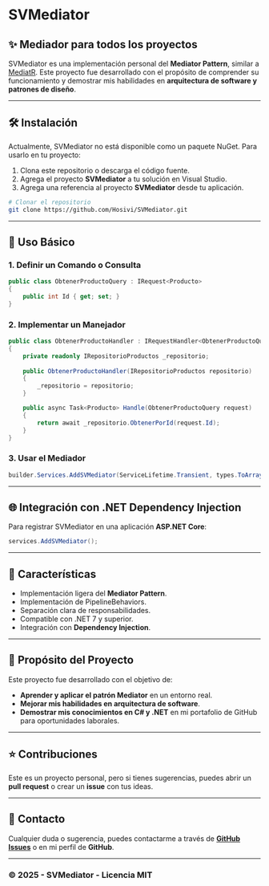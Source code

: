 # SVMediator

## ✨ Mediador para todos los proyectos

SVMediator es una implementación personal del **Mediator Pattern**, similar a [MediatR](https://github.com/jbogard/MediatR). Este proyecto fue desarrollado con el propósito de comprender su funcionamiento y demostrar mis habilidades en **arquitectura de software y patrones de diseño**.

---

## 🛠️ Instalación

Actualmente, SVMediator no está disponible como un paquete NuGet. Para usarlo en tu proyecto:

1. Clona este repositorio o descarga el código fuente.
2. Agrega el proyecto **SVMediator** a tu solución en Visual Studio.
3. Agrega una referencia al proyecto **SVMediator** desde tu aplicación.

```sh
# Clonar el repositorio
git clone https://github.com/Hosivi/SVMediator.git
```

---

## 🔧 Uso Básico

### 1. Definir un Comando o Consulta
```csharp
public class ObtenerProductoQuery : IRequest<Producto>
{
    public int Id { get; set; }
}
```

### 2. Implementar un Manejador
```csharp
public class ObtenerProductoHandler : IRequestHandler<ObtenerProductoQuery, Producto>
{
    private readonly IRepositorioProductos _repositorio;
    
    public ObtenerProductoHandler(IRepositorioProductos repositorio)
    {
        _repositorio = repositorio;
    }

    public async Task<Producto> Handle(ObtenerProductoQuery request)
    {
        return await _repositorio.ObtenerPorId(request.Id);
    }
}
```

### 3. Usar el Mediador
```csharp
builder.Services.AddSVMediator(ServiceLifetime.Transient, types.ToArray());
```

---

## 🌐 Integración con .NET Dependency Injection
Para registrar SVMediator en una aplicación **ASP.NET Core**:

```csharp
services.AddSVMediator();
```

---

## 👀 Características
- Implementación ligera del **Mediator Pattern**.
- Implementación de PipelineBehaviors.
- Separación clara de responsabilidades.
- Compatible con .NET 7 y superior.
- Integración con **Dependency Injection**.

---

## 🚀 Propósito del Proyecto
Este proyecto fue desarrollado con el objetivo de:
- **Aprender y aplicar el patrón Mediator** en un entorno real.
- **Mejorar mis habilidades en arquitectura de software**.
- **Demostrar mis conocimientos en C# y .NET** en mi portafolio de GitHub para oportunidades laborales.

---

## ⭐ Contribuciones
Este es un proyecto personal, pero si tienes sugerencias, puedes abrir un **pull request** o crear un **issue** con tus ideas.

---

## 👋 Contacto
Cualquier duda o sugerencia, puedes contactarme a través de **[GitHub Issues](https://github.com/Hosivi/SVMediator/issues)** o en mi perfil de **GitHub**.

---

### © 2025 - SVMediator - Licencia MIT
